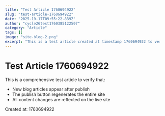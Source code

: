 ```yaml
---
title: "Test Article 1760694922"
slug: "test-article-1760694922"
date: "2025-10-17T09:55:22.839Z"
author: "cycle26test1760385122507"
category: "Article"
tags: []
image: "site-blog-2.png"
excerpt: "This is a test article created at timestamp 1760694922 to verify the publish feature works correctly."
---
```

# Test Article 1760694922

This is a comprehensive test article to verify that:

- New blog articles appear after publish
- The publish button regenerates the entire site
- All content changes are reflected on the live site

Created at: 1760694922
